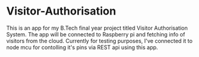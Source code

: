 # Visitor-Authorisation
This is an app for my B.Tech final year project titled Visitor Authorisation System. The app will be connected to Raspberry pi and fetching info of visitors from the cloud. Currently for testing purposes, I've connected it to node mcu for contolling it's pins via REST api using this app.
